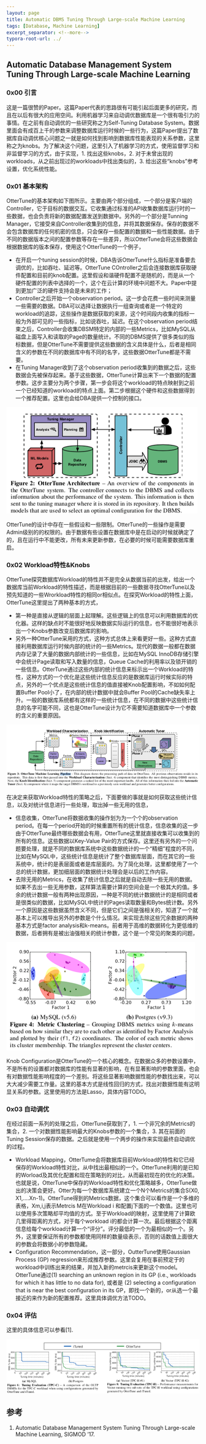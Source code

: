 ```yaml
---
layout: page
title: Automatic DBMS Tuning Through Large-scale Machine Learning
tags: [Database, Machine Learning]
excerpt_separator: <!--more-->
typora-root-url: ../
---
```


## Automatic Database Management System Tuning Through Large-scale Machine Learning
### 0x00 引言

   这是一篇很赞的Paper。这篇Paper代表的思路很有可能引起后面更多的研究，而且在以后有很大的应用空间。利用机器学习来自动调优数据库是一个很有吸引力的事情。在之前有自动调优的一些研究称之为Self-Tuning Database System。数据里面会有成百上千的参数来调整数据库运行时候的一些行为，这篇Paper提出了数据库自动调优核心问题之一就是如何找到影响到数据库性能表现的关系参数，这里称之为knobs。为了解决这个问题，这里引入了机器学习的方式，使用监督学习和非监督学习的方式，由于实现，1. 找出这些knobs，2. 对于未曾出现的workloads，从之前出现过的workloads中找出类似的，3. 给出这些“knobs”参考设置，优化系统性能。

### 0x01 基本架构

  OtterTune的基本架构如下图所示。主要由两个部分组成，一个部分是客户端的Controller，它于目标的数据交互。它收集通过标准的API收集数据库运行时的一些数据，也会负责将新的数据配置发送到数据中。另外的一个部分是Tunning Manager，它接受来自Controller收集到的信息，并将其数据保存。保存的数据不会包含数据库的任何机密的信息，只会保存一些配置的数据和一些性能数据。由于不同的数据版本之间的配置参数等存在一些差异，所以OtterTune会将这些数据会根据数据库的版本保存，使用这个OtterTune的一个例子，

* 在开启一个tuning session的时候，DBA告诉OtterTune什么指标是准备要去调优的，比如吞吐、延迟等。OtterTune COntroller之后会连接数据库获取硬件配置和目前的knob配置。这里假设和谐硬件配置不是随机的，而是从一个硬件配置的列表中选择的一个，这个在云计算的环境中问题不大。Paper中提到更加广泛的硬件支持会是未来的工作；
* Controller之后开始一个observation period。这一步会花费一些时间来测量一些需要的数据。DBA可以选择让数据执行一组查询或者是一个特定的workload的追踪，这些操作是数据获取的来源，这个时间段内收集的指标一般为外部可见的一些指标，比如说吞吐，延迟。在这个observation period结束之后，Controller会收集DBSM特定的内部的一些Metrics，比如MySQL从磁盘上面写入和读取的Page的数量统计。不同的DBMS提供了很多类似的指标数据，但是OtterTune不需要提供这些数据的含义具体是什么，后者是相同含义的参数在不同的数据库中有不同的名字，这些数据OtterTune都是不需要。
* 在Tuning Manager收到了这个observation period收集到的数据之后，这些数据会先被保存起来。基于这些数据，OtterTune计算出来下一个数据的配置参数。这步主要分为两个步骤，第一步会将这个workload的特点映射到之前一个已经知道的workload的特点上面。第二步根据这个硬件和这些数据得到一个推荐配置。这里也会给DBA提供一个控制的接口。

![ottertune-arch](/assets/img/ottertune-arch.png)

OtterTune的设计中存在一些假设和一些限制。OtterTune的一些操作是需要Admin级别的的权限的。由于数据有些设置在数据库中是在启动的时候就确定了的，且在运行中不能更改，所有未来更新参数，在必要的时候可能需要数据库重启。

### 0x02 Workload特性&Knobs

OtterTune探究数据库Workload的特性并不是完全从数据当前的出发，给出一个数据库当前Workload的特性描述，而是根据目前的一些数据寻找OtterTune以及预先知道的一些Wrorkload特性的相同or相似点。在探究Workload的特性上面，OtterTune这里提出了两种基本的方式，

* 第一种是直接从逻辑的层面上起理解。这些逻辑上的信息可以利用数据库的优化器。这样的缺点时不能很好地反映数据实际运行的信息，也不能很好地表示出一个Knobs参数改变后数据库的影响。
* 另外一种OtterTune采用的方式，这种方式总体上来看更好一些。这种方式直接利用数据库运行时候内部的统计的一些Metrics。现代的数据一般都在数据内存记录了大量的数据内部统计的一些信息，比如在MySQL InnoDB存储引擎中会统计Page读取和写入数量的信息，Queue Cache的利用率以及锁开销的一些信息。OtterTune通过这些内部的统计信息来标示出一个Workload的特性，这种方式的一个优化是这些统计信息反应的是数据库运行时候实际的特点，另外的一个优点是这些统计信息的值直接被Knob配置影响，不如如何配置Buffer Pool小了，在内部的统计数据中就会Buffer Pool的Cache缺失率上升。一般的数据库系统都有这样的一些统计信息，在不同的数据中这些统计信息的名字可能不同，这也是OtterTune设计为它不需要知道数据库中一个参数的含义的重要原因。

![ottertune-pipeline](/assets/img/ottertune-pipeline.png)

  在决定来获取Workload特性的策略之后，下面要做的事就是如何获取这些统计信息，以及对统计信息进行一些处理，取出掉一些无用的信息，

* 信息收集，OtterTune将数据收集的操作划为为一个个的observation period。在每一个period开始的时候重置所有的统计信息，信息收集的这一步由于OtterTune最终哪些数据会有用，OtterTune这里就直接收集可以收集到的所有的信息。这些数据以Key-Value Pair的方式保存。这里还有另外的一个问题要处理，就是不同的数据库系统中这些数据统计的一个“精细”程度的不同，比如在MySQL中，这些统计信息是统计了整个数据库层面，而在其它的一些系统中，统计的是表层面或者是库层面的。为了简化处理，这里都使用了一个总的统计数据，更加细层面的数据统计处理会是以后的工作内容。
* 去除无用的Metrics，在收集了统计信息之后就是自动去除一些无用的数据。如果不去出一些无用参数，这样算法需要计算的空间会是一个极其大的值。多余的统计数据一般有两种出现原因，一种是不同的统计数据统计的是相同或者是很类似的数据，比如MySQL中统计的Pages读取数量和Bytes统计数。另外一个原因是这些数据虽然含义不同，但是它们之间是强相关的，知道了一个就基本上可以推导出另外的参数是个什么情况。来实现去除这些冗余数据的两种基本方式是factor analysis和k-means。前者用于高维的数据转化为更低维的数据，后者拥有是被出油强相关的统计参数，这个是一个常见的聚类的问题，

![ottertune-clustering](/assets/img/ottertune-clustering.png)

Knob  Configuration是OtterTune的一个核心的概念。在数据众多的参数设置中，不是所有的设置都对数据库的性能有显著的影响，在有显著影响的参数里面，也会有对数据性能影响程度的一个差别。将这些显著影响数据性能的参数找出来，可以大大减少需要工作量。这里的基本方式是线性回归的方式，找出对数据性能有这明显关系的参数。这里使用的方法是Lasso，具体内容TODO。

### 0x03 自动调优

 在经过前面一系列的处理之后，OtterTune获取到了，1. 一个非冗余的Metrics的集合，2. 一个对数据性能影响最大的Knobs参数的一个集合，3. 其在前面的Tuning Session保存的数据。之后就是使用一个两步的操作来实现最终自动调优的过程。

* Workload Mapping，OtterTume会将数据库目前Workload的特性和它已经保存的Workload特性对比，从中找出最相似的一个。OtterTune利用的是已知的Worload及其优化配置和现在策略到的对比，从而最初现在的优化的决策。也就是说，OtterTune中保存的Workload特性和优化策略越多，OtterTune做出的决策会更好。Otter为每一个数据库系统建立一个N个Metrics的集合S(X0, X1,....Xn-1)。OtterTune得到的Metrics数据，这个集合可以看作是一个多维的表格，Xm,i,j表示Metrcis M在Workload i 和配置j下面的一个数值。这里也可以使用多次策略却平均值的方式。至于Workload的映射，这里使用了计算欧几里得距离的方式，对于每个workload i的都会计算一次。最后根据这个距离信息给每个workload计算一个“评分”。评分最低的一个为最相似的一个。另外，这里要保证所有的参数都使用同样的数量级表示，否则的话数值上面很大的参数会将数据小的参数隐藏。
* Configuration Recommendation，这一部分，OutterTune使用Gaussian Process (GP) regression来形成推荐参数。这里会复用在事前预定于的workload中训练出来的结果，并加入新的metrcis来更新这个model。OtterTune通过(1) searching
  an unknown region in its GP (i.e., workloads for which it has little to no data for), 或者是 (2) selecting a configuration that is near the best configuration in its GP，即找一个新的，or从选一个最接近的来作为新的配置推荐。这里具体调优方法TODO。

### 0x04 评估

 这里的具体信息可以参看[1].

![ottertune-perf](/assets/img/ottertune-perf.png)

## 参考

1. Automatic Database Management System Tuning Through Large-scale Machine Learning, SIGMOD ’17.